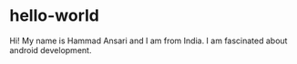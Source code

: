 # hello-world
Hi! My name is Hammad Ansari and I am from India.
I am fascinated about android development.
